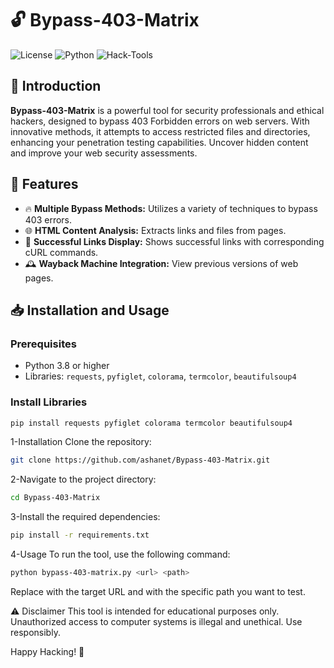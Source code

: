# 🔓 Bypass-403-Matrix

![License](https://img.shields.io/badge/license-MIT-blue.svg)
![Python](https://img.shields.io/badge/python-3.8+-blue.svg)
![Hack-Tools](https://img.shields.io/badge/Hack-Tools-green.svg)

## 🚀 Introduction

**Bypass-403-Matrix** is a powerful tool for security professionals and ethical hackers, designed to bypass 403 Forbidden errors on web servers. With innovative methods, it attempts to access restricted files and directories, enhancing your penetration testing capabilities. Uncover hidden content and improve your web security assessments.

## 🌟 Features

- 🔥 **Multiple Bypass Methods:** Utilizes a variety of techniques to bypass 403 errors.
- 🌐 **HTML Content Analysis:** Extracts links and files from pages.
- 📜 **Successful Links Display:** Shows successful links with corresponding cURL commands.
- 🕰 **Wayback Machine Integration:** View previous versions of web pages.

## 📥 Installation and Usage

### Prerequisites

- Python 3.8 or higher
- Libraries: `requests`, `pyfiglet`, `colorama`, `termcolor`, `beautifulsoup4`

### Install Libraries

```sh
pip install requests pyfiglet colorama termcolor beautifulsoup4
```
1-Installation
  Clone the repository:

```sh
git clone https://github.com/ashanet/Bypass-403-Matrix.git
```
2-Navigate to the project directory:

```sh
cd Bypass-403-Matrix
```
3-Install the required dependencies:

```sh
pip install -r requirements.txt
```
4-Usage
To run the tool, use the following command:

```sh
python bypass-403-matrix.py <url> <path>
```
Replace <url> with the target URL and <path> with the specific path you want to test.

⚠️ Disclaimer
This tool is intended for educational purposes only. Unauthorized access to computer systems is illegal and unethical. Use responsibly.

Happy Hacking! 🚀
